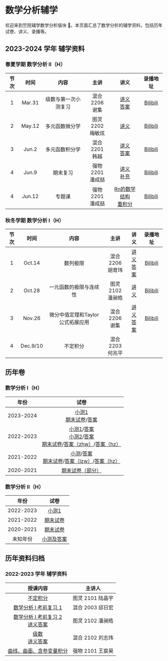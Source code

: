 # 数学分析辅学

欢迎来到竺院辅学数学分析版块 🤗。本页面汇总了数学分析的辅学资料，包括历年试卷、讲义、录播等。

## 2023-2024 学年 辅学资料

### 春夏学期 数学分析 II（H）

| 节次 |  时间  |          内容          |       主讲       |                                 讲义                                  |                        录播地址                         |
| :--: | :----: | :--------------------: | :--------------: | :-------------------------------------------------------------------: | :-----------------------------------------------------: |
|  1   | Mar.31 |         级数与第一次小测复习        | 混合 2206 <br /> 谢集   |     [讲义](2023-2024Spring/analysis_lecture1.pdf)<br />[答案](2023-2024Spring/analysis_lecture1_answer.pdf)     | [Bilibili](https://www.bilibili.com/video/BV1Ez42117GA) |
|  2   | May.12 |         多元函数微分学             | 图灵 2202 <br /> 梅敏炫 |   [讲义](2023-2024Spring/analysis_lecture2.pdf)                                              | [Bilibili](https://b23.tv/z0nDYCM) |
|  3   | Jun.2 |         多元函数积分学             | 混合 2201 <br /> 韩越  |   [讲义](2023-2024Spring/analysis_lecture3.pdf)<br />[答案](2023-2024Spring/analysis_lecture3_sol.pdf)                        | [Bilibili](https://www.bilibili.com/video/BV1Vz421Y76A) |
|  4   | Jun.9 |         期末复习                  | 强物 2201 <br /> 潘成喆 |   [讲义](2023-2024Spring/analysis_lecture4.pdf)<br />[补充](2023-2024Spring/analysis_lecture4_supp.pdf)                     | [Bilibili](https://space.bilibili.com/3546574332365752/channel/collectiondetail?sid=2673814&spm_id_from=333.788.0.0) |
|  4   | Jun.12 |         专题课                   | 强物 2201 <br /> 潘成喆 |   [Rn的数学结构](2023-2024Spring/analysis_topic1.pdf)<br />[重积分](2023-2024Spring/analysis_topic2.pdf)                     | [Bilibili](https://space.bilibili.com/3546574332365752/channel/collectiondetail?sid=2673814&spm_id_from=333.788.0.0) |

### 秋冬学期 数学分析 I（H）

| 节次 |  时间  |          内容          |       主讲       |                                 讲义                                  |                        录播地址                         |
| :--: | :----: | :--------------------: | :--------------: | :-------------------------------------------------------------------: | :-----------------------------------------------------: |
|  1   | Oct.14 |        数列极限        | 混合 2206 <br /> 胡育玮 |     [讲义](2023-2024Fall/analysis_lecture1_sequence_limits.md)<br />[答案](2023-2024Fall/analysis_lecture1_sequence_limits_answer.pdf)     | [Bilibili](https://www.bilibili.com/video/BV1Qw411c7bM) |
|  2   | Oct.28 | 一元函数的极限与连续性 | 图灵 2102 <br /> 潘昶皓 | [讲义](2023-2024Fall/analysis_lecture2_function.pdf) | [Bilibili](https://www.bilibili.com/video/BV1BM411D7rJ) |
| 3    | Nov.26 | 微分中值定理和Taylor公式拓展应用 | 混合 2206 <br /> 谢集 | [讲义](2023-2024Fall/analysis_lecture3.pdf)<br />[答案](2023-2024Fall/analysis_lecture3_answer.pdf) | [Bilibili](https://www.bilibili.com/video/BV1ij411L7NU/) |
| 4    | Dec.9/10 | 不定积分 | 混合 2203 <br /> 何兆平 | | |

## 历年卷

### 数学分析 I（H）

| 年份 | 试卷 |
| :--: | :--: |
| 2023-2024 | [小测1](analysis1_paper/23test1.pdf) <br />[期末试卷](analysis1_paper/23exam.pdf)/[答案](analysis1_paper/23exam_answer.pdf)|
| 2022-2023 | [小测1](analysis1_paper/22test1.pdf)/[答案](analysis1_paper/22test1_answer.md)<br />[小测2](analysis1_paper/22test2.pdf)/[答案](analysis1_paper/22test2_answer.pdf)<br />[期末试卷](analysis1_paper/22exam.pdf)/[答案（zhw）](analysis1_paper/22exam_answer.pdf)/[答案（hz）](analysis1_paper/22exam_answer_hz.pdf)|
| 2021-2022 | [小测](analysis1_paper/21test.pdf)/[答案](analysis1_paper/21test_answer.pdf)<br />[期末试卷](analysis1_paper/21exam.pdf)/[答案（lzw）](analysis1_paper/21exam_answer.pdf)/[答案（hz）](analysis1_paper/21exam_answer_hz.pdf) |
| 2020-2021 | [期末试卷（部分）](analysis1_paper/20exam.pdf) |

### 数学分析 II（H）

| 年份 | 试卷 |
| :--: | :--: |
| 2022-2023 | [小测1](analysis2_paper/22test1.pdf) | [答案](analysis2_paper/22test1_answer.pdf)<br />[小测2](analysis2_paper/22test2.pdf) | [答案](analysis2_paper/22test2_answer.pdf)<br />[期末试卷](analysis2_paper/22exam.pdf) | [答案](analysis2_paper/22exam_answer.pdf) |
| 2021-2022 | [期末试卷](analysis2_paper/21exam.pdf) | [答案](analysis2_paper/21exam_answer.pdf) |
| 2020-2021 | [期末试卷](analysis2_paper/20exam.pdf) |
| 未知年份 | [小测及答案](analysis2_paper/unknow_test_answer.pdf) |


## 历年资料归档

### 2022-2023 学年 辅学资料

|                                                授课内容                                                |      主讲人      |
| :----------------------------------------------------------------------------------------------------: | :--------------: |
|                                [不定积分](old/indefinite_integral.pdf)                                | 图灵 2101 陆晶宇 |
|                          [数学分析 I 考前复习 1](old/analysis1_review1.pdf)                           | 混合 2003 邱日宏 |
| [数学分析 I 考前复习 2](old/analysis1_review2.pdf) <br> [讲义答案](old/analysis1_review2_answer.pdf) | 图灵 2102 潘昶皓 |
|                    [级数](old/series.pdf) <br> [讲义答案](old/series_answer.pdf)                     | 混合 2102 刘志炜 |
|                     [曲线、曲面、含参变量积分](old/curves_surfaces_integrals.pdf)                     | 强物 2101 王宸昊 |
